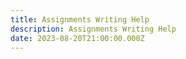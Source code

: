 ```yaml
---
title: Assignments Writing Help
description: Assignments Writing Help
date: 2023-08-20T21:00:00.000Z
---
```


